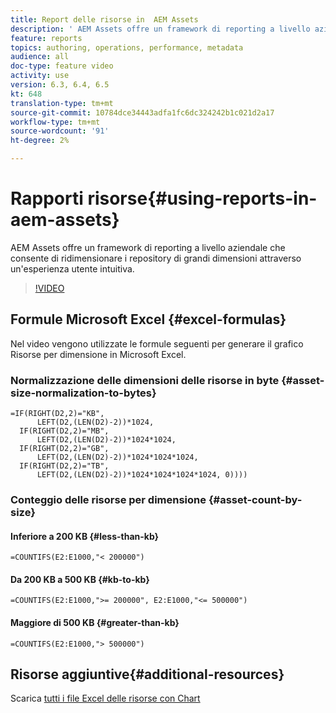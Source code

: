 ```yaml
---
title: Report delle risorse in  AEM Assets
description: ' AEM Assets offre un framework di reporting a livello aziendale che consente di ridimensionare i repository di grandi dimensioni attraverso un''esperienza utente intuitiva. '
feature: reports
topics: authoring, operations, performance, metadata
audience: all
doc-type: feature video
activity: use
version: 6.3, 6.4, 6.5
kt: 648
translation-type: tm+mt
source-git-commit: 10784dce34443adfa1fc6dc324242b1c021d2a17
workflow-type: tm+mt
source-wordcount: '91'
ht-degree: 2%

---
```



# Rapporti risorse{#using-reports-in-aem-assets}

 AEM Assets offre un framework di reporting a livello aziendale che consente di ridimensionare i repository di grandi dimensioni attraverso un&#39;esperienza utente intuitiva.

>[!VIDEO](https://video.tv.adobe.com/v/22140/?quality=12&learn=on)

## Formule Microsoft Excel {#excel-formulas}

Nel video vengono utilizzate le formule seguenti per generare il grafico Risorse per dimensione in Microsoft Excel.

### Normalizzazione delle dimensioni delle risorse in byte {#asset-size-normalization-to-bytes}

```
=IF(RIGHT(D2,2)="KB",
      LEFT(D2,(LEN(D2)-2))*1024,
  IF(RIGHT(D2,2)="MB",
      LEFT(D2,(LEN(D2)-2))*1024*1024,
  IF(RIGHT(D2,2)="GB",
      LEFT(D2,(LEN(D2)-2))*1024*1024*1024,
  IF(RIGHT(D2,2)="TB",
      LEFT(D2,(LEN(D2)-2))*1024*1024*1024*1024, 0))))
```

### Conteggio delle risorse per dimensione {#asset-count-by-size}

#### Inferiore a 200 KB {#less-than-kb}

```
=COUNTIFS(E2:E1000,"< 200000")
```

#### Da 200 KB a 500 KB {#kb-to-kb}

```
=COUNTIFS(E2:E1000,">= 200000", E2:E1000,"<= 500000")
```

#### Maggiore di 500 KB {#greater-than-kb}

```
=COUNTIFS(E2:E1000,"> 500000")
```

## Risorse aggiuntive{#additional-resources}

Scarica [tutti i file Excel delle risorse con Chart](./assets/asset-reports/all-assets.xlsx)
